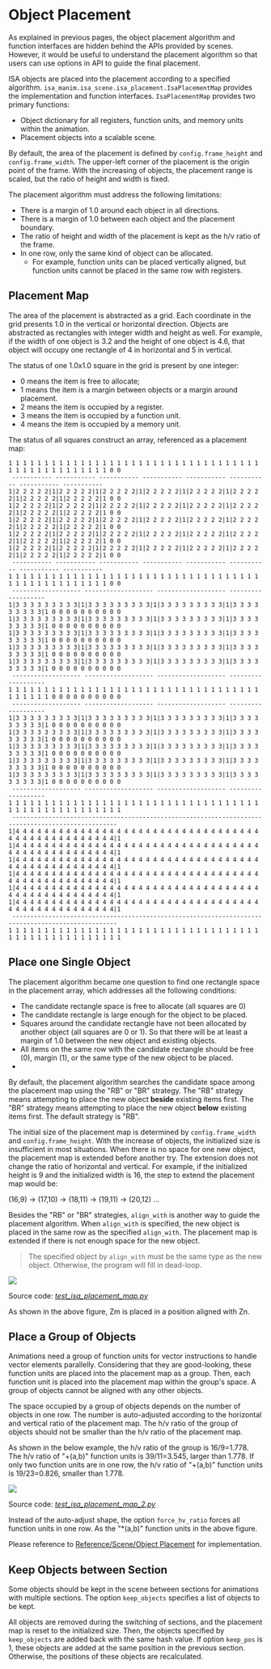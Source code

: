 
# Object Placement

As explained in previous pages, the object placement algorithm and function interfaces are hidden behind the APIs provided by scenes. However, it would be useful to understand the placement algorithm so that users can use options in API to guide the final placement.

ISA objects are placed into the placement according to a specified algorithm. `isa_manim.isa_scene.isa_placement.IsaPlacementMap` provides the implementation and function interfaces. `IsaPlacementMap` provides two primary functions:

- Object dictionary for all registers, function units, and memory units within the animation.
- Placement objects into a scalable scene.

By default, the area of the placement is defined by `config.frame_height` and `config.frame_width`. The upper-left corner of the placement is the origin point of the frame. With the increasing of objects, the placement range is scaled, but the ratio of height and width is fixed.

The placement algorithm must address the following limitations:

- There is a margin of 1.0 around each object in all directions.
- There is a margin of 1.0 between each object and the placement boundary.
- The ratio of height and width of the placement is kept as the h/v ratio of the frame.
- In one row, only the same kind of object can be allocated.
  - For example, function units can be placed vertically aligned, but function units cannot be placed in the same row with registers.

## Placement Map

The area of the placement is abstracted as a grid. Each coordinate in the grid presents 1.0 in the vertical or horizontal direction. Objects are abstracted as rectangles with integer width and height as well. For example, if the width of one object is 3.2 and the height of one object is 4.6, that object will occupy one rectangle of 4 in horizontal and 5 in vertical.

The status of one 1.0x1.0 square in the grid is present by one integer:

- 0 means the item is free to allocate;
- 1 means the item is a margin between objects or a margin around placement.
- 2 means the item is occupied by a register.
- 3 means the item is occupied by a function unit.
- 4 means the item is occupied by a memory unit.

The status of all squares construct an array, referenced as a placement map:

```
1 1 1 1 1 1 1 1 1 1 1 1 1 1 1 1 1 1 1 1 1 1 1 1 1 1 1 1 1 1 1 1 1 1 1 1 1 1 1 1 1 1 1 1 1 1 1 1 1 0 0
 ----------- ----------- ----------- ----------- ----------- ----------- ----------- -----------
1|2 2 2 2 2|1|2 2 2 2 2|1|2 2 2 2 2|1|2 2 2 2 2|1|2 2 2 2 2|1|2 2 2 2 2|1|2 2 2 2 2|1|2 2 2 2 2|1 0 0
1|2 2 2 2 2|1|2 2 2 2 2|1|2 2 2 2 2|1|2 2 2 2 2|1|2 2 2 2 2|1|2 2 2 2 2|1|2 2 2 2 2|1|2 2 2 2 2|1 0 0
1|2 2 2 2 2|1|2 2 2 2 2|1|2 2 2 2 2|1|2 2 2 2 2|1|2 2 2 2 2|1|2 2 2 2 2|1|2 2 2 2 2|1|2 2 2 2 2|1 0 0
1|2 2 2 2 2|1|2 2 2 2 2|1|2 2 2 2 2|1|2 2 2 2 2|1|2 2 2 2 2|1|2 2 2 2 2|1|2 2 2 2 2|1|2 2 2 2 2|1 0 0
1|2 2 2 2 2|1|2 2 2 2 2|1|2 2 2 2 2|1|2 2 2 2 2|1|2 2 2 2 2|1|2 2 2 2 2|1|2 2 2 2 2|1|2 2 2 2 2|1 0 0
 ----------- ----------- ----------- ----------- ----------- ----------- ----------- -----------
1 1 1 1 1 1 1 1 1 1 1 1 1 1 1 1 1 1 1 1 1 1 1 1 1 1 1 1 1 1 1 1 1 1 1 1 1 1 1 1 1 1 1 1 1 1 1 1 1 0 0
 ------------------- ------------------- ------------------- -------------------
1|3 3 3 3 3 3 3 3 3|1|3 3 3 3 3 3 3 3 3|1|3 3 3 3 3 3 3 3 3|1|3 3 3 3 3 3 3 3 3|1 0 0 0 0 0 0 0 0 0 0
1|3 3 3 3 3 3 3 3 3|1|3 3 3 3 3 3 3 3 3|1|3 3 3 3 3 3 3 3 3|1|3 3 3 3 3 3 3 3 3|1 0 0 0 0 0 0 0 0 0 0
1|3 3 3 3 3 3 3 3 3|1|3 3 3 3 3 3 3 3 3|1|3 3 3 3 3 3 3 3 3|1|3 3 3 3 3 3 3 3 3|1 0 0 0 0 0 0 0 0 0 0
1|3 3 3 3 3 3 3 3 3|1|3 3 3 3 3 3 3 3 3|1|3 3 3 3 3 3 3 3 3|1|3 3 3 3 3 3 3 3 3|1 0 0 0 0 0 0 0 0 0 0
1|3 3 3 3 3 3 3 3 3|1|3 3 3 3 3 3 3 3 3|1|3 3 3 3 3 3 3 3 3|1|3 3 3 3 3 3 3 3 3|1 0 0 0 0 0 0 0 0 0 0
 ------------------- ------------------- ------------------- -------------------
1 1 1 1 1 1 1 1 1 1 1 1 1 1 1 1 1 1 1 1 1 1 1 1 1 1 1 1 1 1 1 1 1 1 1 1 1 1 1 1 1 0 0 0 0 0 0 0 0 0 0
 ------------------- ------------------- ------------------- -------------------
1|3 3 3 3 3 3 3 3 3|1|3 3 3 3 3 3 3 3 3|1|3 3 3 3 3 3 3 3 3|1|3 3 3 3 3 3 3 3 3|1 0 0 0 0 0 0 0 0 0 0
1|3 3 3 3 3 3 3 3 3|1|3 3 3 3 3 3 3 3 3|1|3 3 3 3 3 3 3 3 3|1|3 3 3 3 3 3 3 3 3|1 0 0 0 0 0 0 0 0 0 0
1|3 3 3 3 3 3 3 3 3|1|3 3 3 3 3 3 3 3 3|1|3 3 3 3 3 3 3 3 3|1|3 3 3 3 3 3 3 3 3|1 0 0 0 0 0 0 0 0 0 0
1|3 3 3 3 3 3 3 3 3|1|3 3 3 3 3 3 3 3 3|1|3 3 3 3 3 3 3 3 3|1|3 3 3 3 3 3 3 3 3|1 0 0 0 0 0 0 0 0 0 0
1|3 3 3 3 3 3 3 3 3|1|3 3 3 3 3 3 3 3 3|1|3 3 3 3 3 3 3 3 3|1|3 3 3 3 3 3 3 3 3|1 0 0 0 0 0 0 0 0 0 0
 ------------------- ------------------- ------------------- -------------------
1 1 1 1 1 1 1 1 1 1 1 1 1 1 1 1 1 1 1 1 1 1 1 1 1 1 1 1 1 1 1 1 1 1 1 1 1 1 1 1 1 1 1 1 1 1 1 1 1 1 1
 ---------------------------------------------------------------------------------------------------
1|4 4 4 4 4 4 4 4 4 4 4 4 4 4 4 4 4 4 4 4 4 4 4 4 4 4 4 4 4 4 4 4 4 4 4 4 4 4 4 4 4 4 4 4 4 4 4 4 4|1
1|4 4 4 4 4 4 4 4 4 4 4 4 4 4 4 4 4 4 4 4 4 4 4 4 4 4 4 4 4 4 4 4 4 4 4 4 4 4 4 4 4 4 4 4 4 4 4 4 4|1
1|4 4 4 4 4 4 4 4 4 4 4 4 4 4 4 4 4 4 4 4 4 4 4 4 4 4 4 4 4 4 4 4 4 4 4 4 4 4 4 4 4 4 4 4 4 4 4 4 4|1
1|4 4 4 4 4 4 4 4 4 4 4 4 4 4 4 4 4 4 4 4 4 4 4 4 4 4 4 4 4 4 4 4 4 4 4 4 4 4 4 4 4 4 4 4 4 4 4 4 4|1
1|4 4 4 4 4 4 4 4 4 4 4 4 4 4 4 4 4 4 4 4 4 4 4 4 4 4 4 4 4 4 4 4 4 4 4 4 4 4 4 4 4 4 4 4 4 4 4 4 4|1
1|4 4 4 4 4 4 4 4 4 4 4 4 4 4 4 4 4 4 4 4 4 4 4 4 4 4 4 4 4 4 4 4 4 4 4 4 4 4 4 4 4 4 4 4 4 4 4 4 4|1
 ---------------------------------------------------------------------------------------------------
1 1 1 1 1 1 1 1 1 1 1 1 1 1 1 1 1 1 1 1 1 1 1 1 1 1 1 1 1 1 1 1 1 1 1 1 1 1 1 1 1 1 1 1 1 1 1 1 1 1 1
```

## Place one Single Object

The placement algorithm became one question to find one rectangle space in the placement 
array, which addresses all the following conditions:

- The candidate rectangle space is free to allocate (all squares are 0)
- The candidate rectangle is large enough for the object to be placed.
- Squares around the candidate rectangle have not been allocated by another object (all squares are 0 or 1). So that there will be at least a margin of 1.0 between the new object and existing objects.
- All items on the same row with the candidate rectangle should be free (0), margin (1), or the same type of the new object to be placed.
- 
By default, the placement algorithm searches the candidate space among the placement map using the "RB" or "BR" strategy. The "RB" strategy means attempting to place the new object **beside** existing items first. The "BR" strategy means attempting to place the new object **below** existing items first. The default strategy is "RB".

The initial size of the placement map is determined by `config.frame_width` and `config.frame_height`. With the increase of objects, the initialized size is insufficient in most situations. When there is no space for one new object, the placement map is extended before another try. The extension does not change the ratio of horizontal and vertical. For example, if the initialized height is 9 and the initialized width is 16, the step to extend the placement map would be:

(16,9) -> (17,10) -> (18,11) -> (19,11) -> (20,12) ...

Besides the "RB" or "BR" strategies, `align_with` is another way to guide the placement algorithm. When `align_with` is specified, the new object is placed in the same row as the specified `align_with`. The placement map is extended if there is not enough space for the new object.

> The specified object by `align_with` must be the same type as the new object. Otherwise, the program will fill in dead-loop.

![](../image/TestIsaPlacementMap.png)

Source code: [*test_isa_placement_map.py*](https://github.com/wangeddie67/isa_manim/blob/main/tests/isa_scene/test_isa_placement_map.py)

As shown in the above figure, Zm is placed in a position aligned with Zn.

## Place a Group of Objects

Animations need a group of function units for vector instructions to handle vector elements parallelly. Considering that they are good-looking, these function units are placed into the placement map as a group. Then, each function unit is placed into the placement map within the group's space. A group of objects cannot be aligned with any other objects.

The space occupied by a group of objects depends on the number of objects in one row. The number is auto-adjusted according to the horizontal and vertical ratio of the placement map. The h/v ratio of the group of objects should not be smaller than the h/v ratio of the placement map.

As shown in the below example, the h/v ratio of the group is 16/9=1.778. The h/v ratio of "+(a,b)" function units is 39/11=3.545, larger than 1.778. If only two function units are in one row, the h/v ratio of "+(a,b)" function units is 19/23=0.826, smaller than 1.778.

![](../image/TestIsaPlacementMap2.png)

Source code: [*test_isa_placement_map_2.py*](https://github.com/wangeddie67/isa_manim/blob/main/tests/isa_scene/test_isa_placement_map_2.py)

Instead of the auto-adjust shape, the option `force_hv_ratio` forces all function units in one row. As the "*(a,b)" function units in the above figure.

Please reference to [Reference/Scene/Object Placement](../1-references/30-scene/32-placement.md) for implementation.

## Keep Objects between Section

Some objects should be kept in the scene between sections for animations with multiple sections. The option `keep_objects` specifies a list of objects to be kept.

All objects are removed during the switching of sections, and the placement map is reset to the initialized size. Then, the objects specified by `keep_objects` are added back with the same hash value. If option `keep_pos` is 1, these objects are added at the same position in the previous section. Otherwise, the positions of these objects are recalculated.


